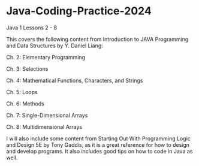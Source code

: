 # Java-Coding-Practice-2024
Java 1 Lessons 2 - 8

This covers the following content from Introduction to JAVA Programming and Data Structures by Y. Daniel Liang:

Ch. 2: Elementary Programming

Ch. 3: Selections

Ch. 4: Mathematical Functions, Characters, and Strings

Ch. 5: Loops

Ch. 6: Methods

Ch. 7: Single-Dimensional Arrays

Ch. 8: Multidimensional Arrays

I will also include some content from Starting Out With Programming Logic and Design 5E by Tony Gaddis, as it is a great reference for how to design and develop programs.
It also includes good tips on how to code in Java as well.
